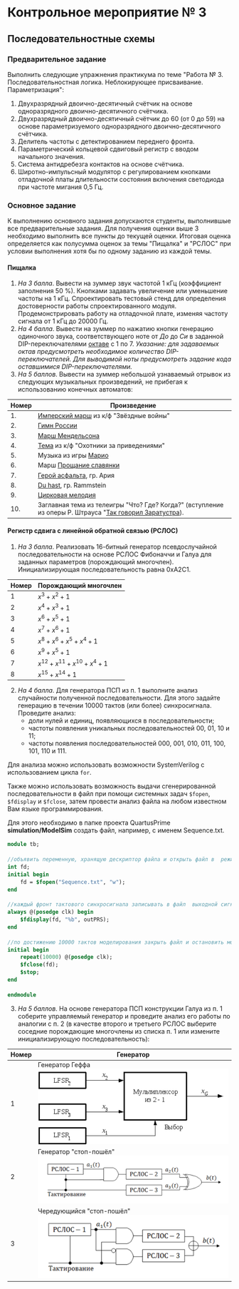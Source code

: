 # Контрольное мероприятие № 3

## Последовательностные схемы

### Предварительное задание

Выполнить следующие упражнения практикума по теме "Работа № 3. Последовательностная логика. Неблокирующее присваивание. Параметризация":

1. Двухразрядный двоично-десятичный счётчик на основе одноразрядного двоично-десятичного счётчика.
2. Двухразрядный двоично-десятичный счётчик до 60 (от 0 до 59) на основе параметризуемого одноразрядного двоично-десятичного счётчика.
3. Делитель частоты с детектированием переднего фронта.
4. Параметрический кольцевой сдвиговый регистр с вводом начального значения.
5. Система антидребезга контактов на основе счётчика.
6. Широтно-импульсный модулятор с регулированием кнопками отладочной платы длительности состояния включения светодиода при частоте мигания 0,5 Гц.

### Основное задание

К выполнению основного задания допускаются студенты, выполнившые все предварительные задания. Для получения оценки выше 3 необходимо выполнить все пункты до текущей оценки. Итоговая оценка определяется как полусумма оценок за темы "Пищалка" и "РСЛОС" при условии выполнения хотя бы по одному заданию из каждой темы.

#### Пищалка

1. *На 3 балла*. Вывести на зуммер звук частотой 1 кГц (коэффициент заполнения 50 %). Кнопками задавать увеличение или уменьшение частоты на 1 кГц. Спроектировать тестовый стенд для определения достоверности работы спроектированного модуля. Продемонстрировать работу на отладочной плате, изменяя частоту сигнала от 1 кГц до 20000 Гц.
2. *На 4 балла*. Вывести на зуммер по нажатию кнопки генерацию одиночного звука, соответствующего ноте от *До* до *Си* в заданной DIP-переключателями [октаве](https://ru.wikipedia.org/wiki/Октавная_система) с 1 по 7. *Указание: для задаваемых октав предусмотреть необходимое количество DIP-переключателей. Для выводимой ноты предусмотреть задание кода оставшимися DIP-переключателями.*
3. *На 5 баллов*. Вывести на зуммер небольшой узнаваемый отрывок из следующих музыкальных произведений, не прибегая к использованию конечных автоматов:

| Номер | Произведение   |
|-------|----------------|
| 1.    | [Имперский марш](https://youtu.be/cNgaPG0HNug) из к/ф "Звёздные войны" |
| 2.    | [Гимн России](https://music.yandex.ru/album/87715/track/787227)    |
| 3.    | [Марш Мендельсона](https://music.yandex.ru/album/10230090/track/28529443) |
| 4.    | [Тема](https://music.yandex.ru/album/2265992/track/20074441)  из к/ф "Охотники за приведениями" |
| 5.    | Музыка из игры [Марио](https://music.yandex.ru/album/2035250/track/18327671) |
| 6.    | Марш [Прощание славянки](https://music.yandex.ru/album/10603705/track/65502629) |
| 7.    | [Герой асфальта](https://music.yandex.ru/album/61483/track/575042), гр. Ария |
| 8.    | [Du hast](https://music.yandex.ru/album/7166032/track/22771), гр. Rammstein  |
| 9.    | [Цирковая мелодия](https://my.mail.ru/music/search/Цирковая%20мелодия%20) |
| 10.   | Заглавная тема из телеигры "Что? Где? Когда?" (вступление из оперы Р. Штрауса "[Так говорил Заратустра](https://music.yandex.ru/album/120818/track/1078011")).|

#### Регистр сдвига с линейной обратной связью (РСЛОС)

1. *На 3 балла*. Реализовать 16-битный генератор псевдослучайной последовательности на основе РСЛОС Фибоначчи и Галуа для заданных параметров (порождающий многочлен). Инициализирующая последовательность равна 0xA2C1.

| Номер | Порождающий многочлен                  |
|-------|----------------------------------------|
| 1     | $x^3+x^2+1$                            |
| 2     | $x^4 + x^3 + 1$                        |
| 3     | $x^6 + x^5 + 1$                        |
| 4     | $x^7 + x^6 + 1$                        |
| 5     | $x^8 + x^6 + x^5 + x^4 + 1$            |
| 6     | $x^9 + x^5 + 1$                        |
| 7     | $x^{12} + x^{11} + x^{10} + x^{4} + 1$ |
| 8     | $x^{15} + x^{14} + 1$                  |

2. *На 4 балла*. Для генератора ПСП из п. 1 выполните анализ случайности полученной последовательности. Для этого задайте генерацию в течении 10000 тактов (или более) синхросигнала. Проведите анализ:
    - доли нулей и единиц, появляющихся в последовательности;
    - частоты появления уникальных последовательностей 00, 01, 10 и 11;
    - частоты появления последовательностей 000, 001, 010, 011, 100, 101, 110 и 111.

Для анализа можно использовать возможности SystemVerilog с использованием цикла `for`.

Также можно использовать возможность выдачи сгенерированной последовательности в файл при помощи системных задач `$fopen`, `$fdisplay` и `$fclose`, затем провести анализ файла на любом известном Вам языке программирования.

Для этого необходимо в папке проекта QuartusPrime **simulation/ModelSim** создать файл, например, с именем Sequence.txt.

```systemverilog
module tb;

//объявить переменную, хранящую дескриптор файла и открыть файл в  режиме записи
int fd;
initial begin
    fd = $fopen("Sequence.txt", "w");
end

//каждый фронт тактового синхросигнала записывать в файл  выходной сигнал с именем outPRS в бинарном формате
always @(posedge clk) begin
    $fdisplay(fd, "%b", outPRS);
end

//по достижению 10000 тактов моделирования закрыть файл и остановить моделирование
initial begin
    repeat(10000) @(posedge clk);
    $fclose(fd);
    $stop;
end

endmodule
```

3. *На 5 баллов*. На основе генератора ПСП конструкции Галуа из п. 1 соберите управляемый генератор и проведите анализ его работы по аналогии с п. 2 (в качестве второго и третьего РСЛОС выберите соседние порождающие многочлены из списка п. 1 или измените инициализирующую последовательность):

| Номер | Генератор                 |
|-------|---------------------------|
| 1     | Генератор Геффа ![Alt text](files/figure/image.png)          |
| 2     | Генератор "стоп-пошёл" ![Alt text](files/figure/image-5.png)   |
| 3     | Чередующийся "стоп-пошёл" ![Alt text](files/figure/image-3.png) |
